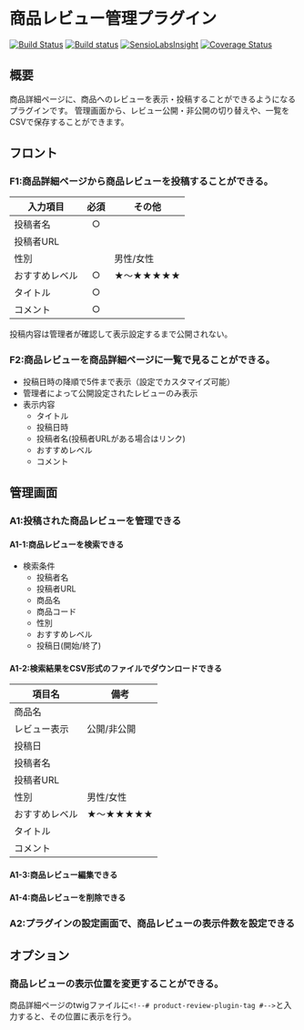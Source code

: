 # 商品レビュー管理プラグイン

[![Build Status](https://travis-ci.org/eccubevn/ProductReview-plugin.svg?branch=product-review-renew)](https://travis-ci.org/eccubevn/ProductReview-plugin)
[![Build status](https://ci.appveyor.com/api/projects/status/833sedvtsvf01hcm/branch/product-review-renew?svg=true)](https://ci.appveyor.com/project/lqdung-lockon/productreview-plugin/branch/product-review-renew)
[![SensioLabsInsight](https://insight.sensiolabs.com/projects/9cdecf86-cff0-4d66-a6d4-9ae715ec1741/mini.png)](https://insight.sensiolabs.com/projects/9cdecf86-cff0-4d66-a6d4-9ae715ec1741)
[![Coverage Status](https://coveralls.io/repos/github/eccubevn/ProductReview-plugin/badge.svg?branch=product-review-renew)](https://coveralls.io/github/eccubevn/ProductReview-plugin?branch=product-review-renew)

## 概要
商品詳細ページに、商品へのレビューを表示・投稿することができるようになるプラグインです。
管理画面から、レビュー公開・非公開の切り替えや、一覧をCSVで保存することができます。

## フロント

### F1:商品詳細ページから商品レビューを投稿することができる。

|入力項目|必須|その他|
|---|:---:|---|
|投稿者名|○|&nbsp;|
|投稿者URL|&nbsp;|&nbsp;|
|性別|&nbsp;|男性/女性|
|おすすめレベル|○|★〜★★★★★|
|タイトル|○|&nbsp;|
|コメント|○|&nbsp;|

投稿内容は管理者が確認して表示設定するまで公開されない。

### F2:商品レビューを商品詳細ページに一覧で見ることができる。
- 投稿日時の降順で5件まで表示（設定でカスタマイズ可能）
- 管理者によって公開設定されたレビューのみ表示
- 表示内容
    - タイトル
    - 投稿日時
    - 投稿者名(投稿者URLがある場合はリンク)
    - おすすめレベル
    - コメント
    
## 管理画面

### A1:投稿された商品レビューを管理できる
#### A1-1:商品レビューを検索できる
- 検索条件
    - 投稿者名
    - 投稿者URL
    - 商品名
    - 商品コード
    - 性別
    - おすすめレベル
    - 投稿日(開始/終了)

#### A1-2:検索結果をCSV形式のファイルでダウンロードできる
|項目名|備考|
|---|---|
|商品名|&nbsp;|
|レビュー表示|公開/非公開|
|投稿日|&nbsp;|
|投稿者名|&nbsp;|
|投稿者URL|&nbsp;|
|性別|男性/女性|
|おすすめレベル|★〜★★★★★|
|タイトル|&nbsp;|
|コメント|&nbsp;|

#### A1-3:商品レビュー編集できる

#### A1-4:商品レビューを削除できる

### A2:プラグインの設定画面で、商品レビューの表示件数を設定できる

## オプション
### 商品レビューの表示位置を変更することができる。
商品詳細ページのtwigファイルに`<!--# product-review-plugin-tag #-->`と入力すると、その位置に表示を行う。
